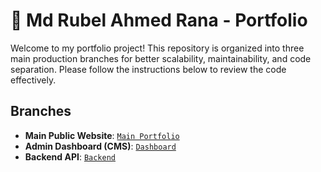 # 💼 Md Rubel Ahmed Rana - Portfolio
Welcome to my portfolio project! This repository is organized into three main production branches for better scalability, maintainability, and code separation. Please follow the instructions below to review the code effectively.



## Branches

- **Main Public Website**: [`Main Portfolio`](https://github.com/Md-Rubel-Ahmed-Rana/Portfolio/tree/portfolio-main-prod)
- **Admin Dashboard (CMS)**: [`Dashboard`](https://github.com/Md-Rubel-Ahmed-Rana/Portfolio/tree/dashboard-prod)
- **Backend API**: [`Backend`](https://github.com/Md-Rubel-Ahmed-Rana/Portfolio/tree/backend-prod)         
